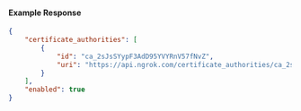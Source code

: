 <!-- Code generated for API Clients. DO NOT EDIT. -->

#### Example Response

```json
{
	"certificate_authorities": [
		{
			"id": "ca_2sJsSYypF3AdD95YVYRnV57fNvZ",
			"uri": "https://api.ngrok.com/certificate_authorities/ca_2sJsSYypF3AdD95YVYRnV57fNvZ"
		}
	],
	"enabled": true
}
```
